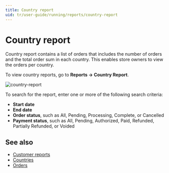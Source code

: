```yaml
---
title: Country report
uid: tr/user-guide/running/reports/country-report
---
```


# Country report

Country report contains a list of orders that includes the number of orders and the total order sum in each country. This enables store owners to view the orders per country.

To view country reports, go to **Reports → Country Report**.

![country-report](_static/country-report/country-report.jpeg)

To search for the report, enter one or more of the following search criteria:

* **Start date**
* **End date**
* **Order status**, such as All, Pending, Processing, Complete, or Cancelled
* **Payment status**, such as All, Pending, Authorized, Paid, Refunded, Partially Refunded, or Voided

## See also

* [Customer reports](xref:tr/user-guide/running/reports/customer-reports)
* [Countries](xref:tr/user-guide/configuring/setting-up/main-store/countries)
* [Orders](xref:tr/user-guide/running/order-management/orders/index)